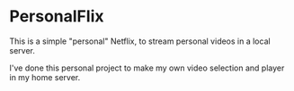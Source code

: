 PersonalFlix
============
This is a simple "personal" Netflix, to stream personal videos in a local server.

I've done this personal project to make my own video selection and player in my home server.
